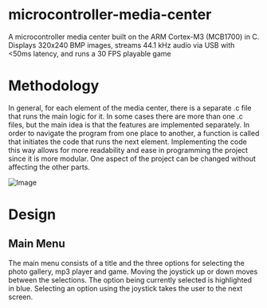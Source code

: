 # microcontroller-media-center
A microcontroller media center built on the ARM Cortex-M3 (MCB1700) in C. Displays 320x240 BMP images, streams 44.1 kHz audio via USB with &lt;50ms latency, and runs a 30 FPS playable game

# Methodology
In general, for each element of the media center, there is a separate .c file that runs the main logic for it. In some cases there are more than one .c files, but the main idea is that the features are implemented separately. In order to navigate the program from one place to another, a function is called that initiates the code that runs the next element. Implementing the code this way allows for more readability and ease in programming the project since it is more modular. One aspect of the project can be changed without affecting the other parts.

![Image](https://github.com/user-attachments/assets/eb139752-c8c2-44e0-854b-05020d1df1d8)

# Design
## Main Menu
The main menu consists of a title and the three options for selecting the photo gallery, mp3 player and game. Moving the joystick up or down moves between the selections. The option being currently selected is highlighted in blue. Selecting an option using the joystick takes the user to the next screen.

